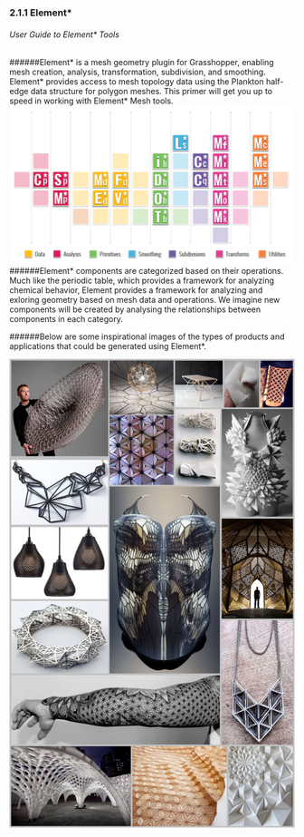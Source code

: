 ### 2.1.1 Element* 
###### User Guide to Element* Tools

######Element\* is a mesh geometry plugin for Grasshopper, enabling mesh creation, analysis, transformation, subdivision, and smoothing. Element\* provides access to mesh topology data using the Plankton half-edge data structure for polygon meshes. This primer will get you up to speed in working with Element\* Mesh tools. 
![IMAGE](images/Element_Icons_Cover.png)
######Element\* components are categorized based on their operations. Much like the periodic table, which provides a framework for analyzing chemical behavior, Element provides a framework for analyzing and exloring geometry based on mesh data and operations. We imagine new components will be created by analysing the relationships between components in each category.


######Below are some inspirational images of the types of products and applications that could be generated using Element*.

![IMAGE](Element_Primer_ReferenceImages.jpg)

